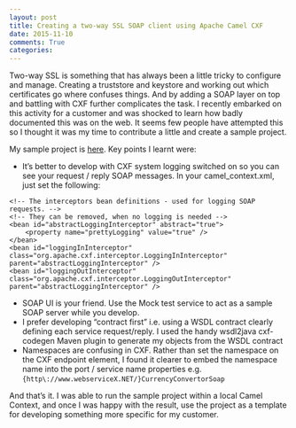 ```yaml
---
layout: post
title: Creating a two-way SSL SOAP client using Apache Camel CXF
date: 2015-11-10
comments: True
categories:
---
```


Two-way SSL is something that has always been a little tricky to configure and manage.  Creating a truststore and keystore and working out which certificates go where confuses things. And by adding a SOAP layer on top and battling with CXF further complicates the task.  I recently embarked on this activity for a customer and was shocked to learn how badly documented this was on the web.  It seems few people have attempted this so I thought it was my time to contribute a little and create a sample project.

My sample project is [here](https://github.com/sigreen/camel-cxf-soap-client).  Key points I learnt were:

* It’s better to develop with CXF system logging switched on so you can see your request / reply SOAP messages.  In your camel_context.xml, just set the following:

~~~ Text
<!-- The interceptors bean definitions - used for logging SOAP requests. -->
<!-- They can be removed, when no logging is needed -->
<bean id="abstractLoggingInterceptor" abstract="true">
	<property name="prettyLogging" value="true" />
</bean>
<bean id="loggingInInterceptor" class="org.apache.cxf.interceptor.LoggingInInterceptor" parent="abstractLoggingInterceptor" />
<bean id="loggingOutInterceptor" class="org.apache.cxf.interceptor.LoggingOutInterceptor" parent="abstractLoggingInterceptor" />
~~~

* SOAP UI is your friend.  Use the Mock test service to act as a sample SOAP server while you develop.
* I prefer developing “contract first” i.e. using a WSDL contract clearly defining each service request/reply.  I used the handy wsdl2java cxf-codegen Maven plugin to generate my objects from the WSDL contract
* Namespaces are confusing in CXF.  Rather than set the namespace on the CXF endpoint element, I found it clearer to embed the namespace name into the port / service name properties e.g. `{http\://www.webserviceX.NET/}CurrencyConvertorSoap`

And that’s it.  I was able to run the sample project within a local Camel Context, and once I was happy with the result, use the project as a template for developing something more specific for my customer.
